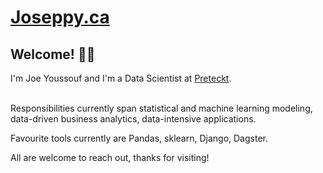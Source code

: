 # [Joseppy.ca](https://joseppy.ca/#home)

<h2> Welcome! 👋😄 </h2> 

I'm Joe Youssouf and I'm a Data Scientist at [Preteckt](https://preteckt.com/).
<br><br>

Responsibilities currently span statistical and machine learning modeling, data-driven business analytics, data-intensive applications. 

Favourite tools currently are Pandas, sklearn, Django, Dagster.

All are welcome to reach out, thanks for visiting!

